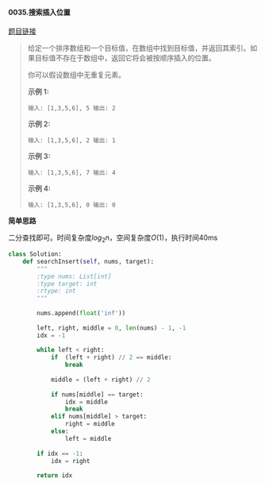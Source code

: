 #### 0035.搜索插入位置
[题目链接](https://leetcode-cn.com/problems/search-insert-position/)
> 给定一个排序数组和一个目标值，在数组中找到目标值，并返回其索引。如果目标值不存在于数组中，返回它将会被按顺序插入的位置。
>
> 你可以假设数组中无重复元素。
>
> **示例 1:**
>
> `
> 输入: [1,3,5,6], 5
> 输出: 2
> `
>
> **示例 2:**
>
> `
> 输入: [1,3,5,6], 2
> 输出: 1
> `
>
> **示例 3:**
>
> `
> 输入: [1,3,5,6], 7
> 输出: 4
> `
>
> **示例 4:**
>
> `
> 输入: [1,3,5,6], 0
> 输出: 0
> `

**简单思路**

二分查找即可。时间复杂度$log_{2}{n}$，空间复杂度$O(1)$，执行时间40ms

```python
class Solution:
    def searchInsert(self, nums, target):
        """
        :type nums: List[int]
        :type target: int
        :rtype: int
        """
        
        nums.append(float('inf'))
            
        left, right, middle = 0, len(nums) - 1, -1
        idx = -1
        
        while left < right:
            if  (left + right) // 2 == middle:
                break
                
            middle = (left + right) // 2
            
            if nums[middle] == target:
                idx = middle
                break
            elif nums[middle] > target:
                right = middle
            else:
                left = middle
        
        if idx == -1:
            idx = right
            
        return idx
```

